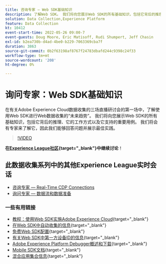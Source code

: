 ```yaml
---
title: 咨询专家 — Web SDK基础知识
description: 了解Web SDK。 我们将向您展示Web SDK的所有基础知识，包括它背后的推理、它的工作方式以及它支持的重要用例。
solution: Data Collection,Experience Platform
feature: Data Collection
kt: 10412
event-start-time: 2022-05-26 09:00-7
event-guests: Doug Moore, Eric Matisoff, Rudi Shumpert, Jeff Chasin
exl-id: b2ea730b-d4ad-4be0-b229-7063369cba7f
duration: 3863
source-git-commit: 0b2f63198af8767f24783dbafd244c9398c24f33
workflow-type: tm+mt
source-wordcount: '208'
ht-degree: 0%

---
```


# 询问专家：Web SDK基础知识

在有关Adobe Experience Cloud数据收集的三场直播研讨会的第一场中，了解使用Web SDK进行Web数据收集的“未来趋势”。 我们将向您展示Web SDK的所有基础知识，包括它背后的推理、它的工作方式以及它支持的重要用例。 我们将会有专家来了解它，因此我们能够回答问题并展示最佳实践。

>[!VIDEO](https://video.tv.adobe.com/v/343335/?quality=12&learn=on)

**在[Experience League社区](https://experienceleaguecommunities.adobe.com/t5/adobe-experience-platform-launch/experience-league-live-post-session-discussion-the-basics-of-web/m-p/454159#M283){target="_blank"}中继续讨论**！

## 此数据收集系列中的其他Experience League实时会话

* [咨询专家 — Real-Time CDP Connections](exl-live-episode-06-23-22.md)
* [询问专家 — 数据流和数据准备](exl-live-episode-07-21-22.md)

### 一些有用链接

* [教程：使用Web SDK实施Adobe Experience Cloud](https://experienceleague.adobe.com/docs/platform-learn/implement-web-sdk/overview.html?lang=zh-Hans){target="_blank"}
* [在Web SDK中自动收集的信息](https://experienceleague.adobe.com/docs/experience-platform/edge/data-collection/automatic-information.html?lang=zh-Hans){target="_blank"}
* [免费Web SDK配置](https://adobe.ly/websdkaccess){target="_blank"}
* [有关Web SDK中第一方设备ID的信息](https://experienceleague.adobe.com/docs/experience-platform/edge/identity/first-party-device-ids.html?lang=zh-Hans){target="_blank"}
* [Adobe Experience Platform Debugger概述和下载](https://experienceleague.adobe.com/docs/platform-learn/data-collection/debugger/overview.html?lang=zh-Hans){target="_blank"}
* [Mobile SDK文档](https://developer.adobe.com/client-sdks/documentation/){target="_blank"}
* [混合应用集合信息](https://experienceleague.adobe.com/docs/mobile-services/ios/sdk-reference-ios/hybrid-app.html?lang=zh-Hans){target="_blank"}

